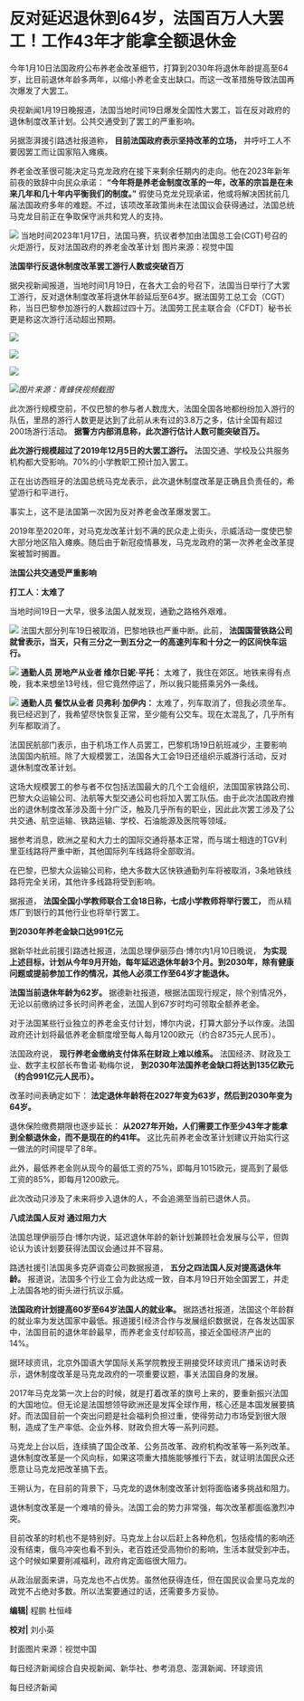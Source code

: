 # 反对延迟退休到64岁，法国百万人大罢工！工作43年才能拿全额退休金

今年1月10日法国政府公布养老金改革细节，打算到2030年将退休年龄提高至64岁，比目前退休年龄多两年，以缩小养老金支出缺口。而这一改革措施导致法国再次爆发了大罢工。

央视新闻1月19日晚报道，法国当地时间19日爆发全国性大罢工，旨在反对政府的退休制度改革计划。公共交通受到了罢工的严重影响。

另据澎湃援引路透社报道称， **目前法国政府表示坚持改革的立场，** 并呼吁工人不要因罢工而让国家陷入瘫痪。

养老金改革很可能决定马克龙政府在接下来剩余任期内的走向。他在2023年新年前夜的致辞中向民众承诺：
**“今年将是养老金制度改革的一年，改革的宗旨是在未来几年和几十年内平衡我们的制度。”**
假使马克龙兑现承诺，他或将解决困扰前几届法国政府多年的难题。不过，该项改革政策尚未在法国议会获得通过，法国总统马克龙目前正在争取保守派共和党人的支持。

![](https://inews.gtimg.com/newsapp_bt/0/15619664278/1000)
当地时间2023年1月17日，法国马赛，抗议者参加由法国总工会(CGT)号召的火炬游行，反对法国政府的养老金改革计划 图片来源：视觉中国

**法国举行反退休制度改革罢工游行人数或突破百万**

据央视新闻报道，当地时间1月19日，在各大工会的号召下，法国当日举行了大罢工游行，反对退休制度改革将退休年龄延后至64岁。据法国劳工总工会（CGT）称，当日巴黎参加游行的人数超过四十万。法国劳工民主联合会（CFDT）秘书长更是称这次游行活动超出预期。

![](https://inews.gtimg.com/newsapp_bt/0/15619664279/1000)

![](https://inews.gtimg.com/newsapp_bt/0/15619664298/1000)

![](https://inews.gtimg.com/newsapp_bt/0/15619664314/1000)

![](https://inews.gtimg.com/newsapp_bt/0/15619664332/1000)_图片来源：青蜂侠视频截图_

此次游行规模空前，不仅巴黎的参与者人数庞大，法国全国各地都纷纷加入游行的队伍，里昂的游行人数更是达到了此前从未有过的3.8万之多，估计全国有超过200场游行活动。
**据警方内部消息称，此次游行估计人数可能突破百万。**

**此次游行规模超过了2019年12月5日的大罢工游行。** 法国交通、学校及公共服务机构都大受影响。70%的小学教职工预计加入罢工。

正在出访西班牙的法国总统马克龙表示，此次退休制度改革是正确且负责任的，希望游行和平进行。

事实上，这不是法国第一次因为反对养老金改革爆发罢工。

2019年至2020年，对马克龙改革计划不满的民众走上街头，示威活动一度使巴黎大部分地区陷入瘫痪。随后由于新冠疫情暴发，马克龙政府的第一次养老金改革提案被暂时搁置。

**法国公共交通受严重影响**

**打工人：太难了**

当地时间19日一大早，很多法国人就发现，通勤之路格外艰难。

![](https://inews.gtimg.com/newsapp_bt/0/15619664354/1000)
法国大部分列车19日被取消，巴黎地铁也严重中断。此前， **法国国营铁路公司就曾表示，当天，只有三分之一到五分之一的高速列车和十分之一的区间快车运行。**

![](https://inews.gtimg.com/newsapp_bt/0/15619664360/1000)
**通勤人员 房地产从业者 维尔日妮·平托：** 太难了，我住在郊区。地铁来得有点晚，我本来想坐13号线，但它竟然停运了，所以我只能搭乘另外一条线。

![](https://inews.gtimg.com/newsapp_bt/0/15619664363/1000)
**通勤人员 餐饮从业者 贝弗利·加伊内：**
太难了，列车取消了，但我必须坐车。我已经迟到了，我希望尽快恢复正常，至少能有公交车。现在太混乱了，几乎所有列车都取消了。

法国民航部门表示，由于机场工作人员罢工，巴黎机场19日航班减少，主要影响法国国内航班。除了大规模罢工，法国各大工会19日还组织示威游行活动，反对退休制度改革计划。

这场大规模罢工的参与者不仅包括法国最大的几个工会组织，法国国家铁路公司、巴黎大众运输公司、法航等大型交通公司也将加入罢工队伍。由于此次法国政府推出的退休制度改革涉及面十分广泛，触及几乎所有的职业，因此此次罢工涉及了公共交通、航空运输、铁路运输、学校、石油能源及医院等领域。

据参考消息，欧洲之星和大力士的国际交通将基本正常，而与瑞士相连的TGV利里亚线路将严重中断，其他国际列车线路将全部取消。

在巴黎，巴黎大众运输公司称，绝大多数大区快铁通勤列车将被取消，3条地铁线路将完全关闭，其他许多线路将受到影响。

据报道， **法国全国小学教师联合工会18日称，七成小学教师将举行罢工，** 而从精炼厂到银行的其他行业也将举行罢工。

**到2030年养老金缺口达991亿元**

据新华社此前援引路透社报道，法国总理伊丽莎白·博尔内1月10日晚说，
**为实现上述目标，计划从今年9月开始，每年延迟退休年龄3个月。到2030年，除有健康问题或提前参加工作的情况，其他人必须工作至64岁才能退休。**

**法国当前退休年龄为62岁。** 据德新社报道，根据法国现行规定，除个别情况外，无论以前缴纳过多长时间养老金，法国人到67岁时均可领取全额养老金。

对于法国某些行业独立的养老金支付计划，博尔内说，打算大部分予以作废。法国政府还计划将最低养老金额度增至每人每月1200欧元（约合8735元人民币）。

法国政府说， **现行养老金缴纳支付体系在财政上难以维系。** 法国经济、财政及工业、数字主权部长布鲁诺·勒梅尔说，
**到2030年法国养老金缺口将达到135亿欧元（约合991亿元人民币）。**

改革时间表确定如下： **法定退休年龄将在2027年变为63岁，然后到2030年变为64岁。**

退休保险缴费期限也逐步延长： **从2027年开始，人们需要工作至少43年才能拿到全额退休金，而不是现在的约41年。**
这比先前养老金改革计划建议开始实行这一做法的时间提早了8年。

此外，最低养老金则从现今的最低工资的75%，即每月1015欧元，提高到了最低工资的85%，即每月1200欧元。

此次改动只涉及了未来将步入退休的人，不会追溯至当前已退休人员。

**八成法国人反对 通过阻力大**

法国总理伊丽莎白·博尔内说，延迟退休年龄的新计划兼顾社会发展与公平，但舆论认为该计划要获得法国议会通过并不容易。

路透社援引法国奥多克萨调查公司数据报道， **五分之四法国人反对提高退休年龄。**
报道说，法国多个行业工会为此达成一致，自本月19日开始全国罢工，并走上法国各地的街头进行抗议示威。

**法国政府计划提高60岁至64岁法国人的就业率。**
据路透社报道，法国这个年龄群的就业率为发达国家中最低。报道援引经济合作与发展组织数据说，在各发达国家中，法国目前的退休年龄最早，而养老金支付却较高，接近全国经济产出的14%。

据环球资讯，北京外国语大学国际关系学院教授王朔接受环球资讯广播采访时表示，退休制度改革是马克龙政府的一项重要议题，事关法国自身的发展。

2017年马克龙第一次上台的时候，就是打着改革的旗号上来的，要重新振兴法国的大国地位。但无论是法国想领导欧洲还是发挥全球作用，核心还是本国发展要搞好。而法国目前一个突出问题是社会福利负担过重，使得劳动力市场受到很大限制，造成了生产率低、企业外移、财政负担大等一系列问题。

马克龙上台以后，连续搞了国企改革、公务员改革、政府机构改革等一系列改革。退休制度改革是一个风向标，如果这项重大措施能够推行下去，就证明法国民众还愿意让马克龙把改革搞下去。

王朔认为，在目前的背景下，马克龙的退休制度改革计划将面临诸多挑战和阻力。

退休制度改革是一个难啃的骨头。法国工会的势力非常强，每次改革都面临激烈冲突。

目前改革的时机也不是特别好。马克龙上台以后赶上各种危机，包括疫情的影响还没有结束，俄乌冲突也看不到头，老百姓还受高物价的影响，生活本就受到冲击。这个时候如果要削减福利，政府肯定面临很大阻力。

从政治层面来讲，马克龙也不占优势。虽然他获得连任，但在国民议会里马克龙的政党不占绝对多数。所以法案要通过的话，还需要多方妥协。

**编辑|** 程鹏 杜恒峰

**校对|** 刘小英

封面图片来源：视觉中国

每日经济新闻综合自央视新闻、新华社、参考消息、澎湃新闻、环球资讯

每日经济新闻

